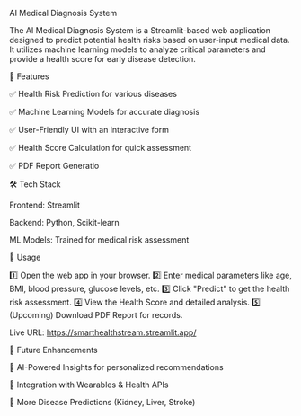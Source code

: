 AI Medical Diagnosis System

The AI Medical Diagnosis System is a Streamlit-based web application designed to predict potential health risks based on user-input medical data. It utilizes machine learning models to analyze critical parameters and provide a health score for early disease detection.

🎯 Features

✅ Health Risk Prediction for various diseases

✅ Machine Learning Models for accurate diagnosis

✅ User-Friendly UI with an interactive form

✅ Health Score Calculation for quick assessment

✅ PDF Report Generatio

🛠️ Tech Stack

Frontend: Streamlit

Backend: Python, Scikit-learn

ML Models: Trained for medical risk assessment

📌 Usage

1️⃣ Open the web app in your browser.
2️⃣ Enter medical parameters like age, BMI, blood pressure, glucose levels, etc.
3️⃣ Click "Predict" to get the health risk assessment.
4️⃣ View the Health Score and detailed analysis.
5️⃣ (Upcoming) Download PDF Report for records.

Live URL: https://smarthealthstream.streamlit.app/

🧠 Future Enhancements

🔹 AI-Powered Insights for personalized recommendations

🔹 Integration with Wearables & Health APIs

🔹 More Disease Predictions (Kidney, Liver, Stroke)
